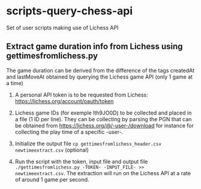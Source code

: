 # scripts-query-chess-api

Set of user scripts making use of Lichess API

## Extract game duration info from Lichess using gettimesfromlichess.py


The game duration can be derived from the difference of the tags createdAt and lastMoveAt obtained by querying the Lichess game API (only 1 game at a time)

1. A personal API token is to be requested from Lichess: https://lichess.org/account/oauth/token

2. Lichess game IDs (for exemple lth9JO0D) to be collected and placed in a file (1 ID per line). They can be collecting by parsing the PGN that can be obtained from https://lichess.org/@/-user-/download for instance for collecting the play time of a specific -user-.

3. Initialize the output file `cp gettimesfromlichess_header.csv newtimeextract.csv` (optional)

4. Run the script with the token, input file and output file `./gettimesfromlichess.py -TOKEN- -INPUT_FILE- >> newtimeextract.csv`. The extraction will run on the Lichess API at a rate of around 1 game per second.
